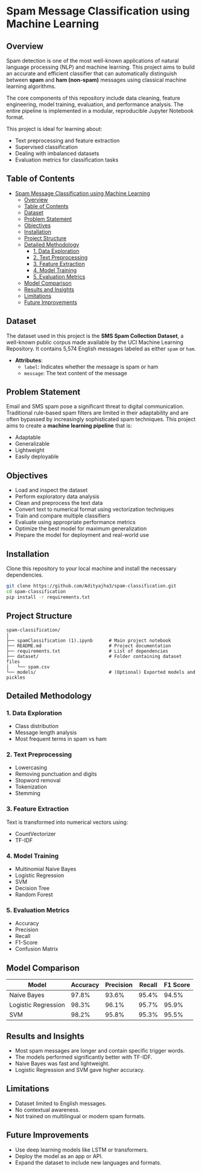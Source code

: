 # Spam Message Classification using Machine Learning

## Overview

Spam detection is one of the most well-known applications of natural language processing (NLP) and machine learning. This project aims to build an accurate and efficient classifier that can automatically distinguish between **spam** and **ham (non-spam)** messages using classical machine learning algorithms.

The core components of this repository include data cleaning, feature engineering, model training, evaluation, and performance analysis. The entire pipeline is implemented in a modular, reproducible Jupyter Notebook format.

This project is ideal for learning about:

- Text preprocessing and feature extraction
- Supervised classification
- Dealing with imbalanced datasets
- Evaluation metrics for classification tasks

## Table of Contents

- [Spam Message Classification using Machine Learning](#spam-message-classification-using-machine-learning)
  - [Overview](#overview)
  - [Table of Contents](#table-of-contents)
  - [Dataset](#dataset)
  - [Problem Statement](#problem-statement)
  - [Objectives](#objectives)
  - [Installation](#installation)
  - [Project Structure](#project-structure)
  - [Detailed Methodology](#detailed-methodology)
    - [1. Data Exploration](#1-data-exploration)
    - [2. Text Preprocessing](#2-text-preprocessing)
    - [3. Feature Extraction](#3-feature-extraction)
    - [4. Model Training](#4-model-training)
    - [5. Evaluation Metrics](#5-evaluation-metrics)
  - [Model Comparison](#model-comparison)
  - [Results and Insights](#results-and-insights)
  - [Limitations](#limitations)
  - [Future Improvements](#future-improvements)

## Dataset

The dataset used in this project is the **SMS Spam Collection Dataset**, a well-known public corpus made available by the UCI Machine Learning Repository. It contains 5,574 English messages labeled as either `spam` or `ham`.

- **Attributes**:
  - `label`: Indicates whether the message is spam or ham
  - `message`: The text content of the message

## Problem Statement

Email and SMS spam pose a significant threat to digital communication. Traditional rule-based spam filters are limited in their adaptability and are often bypassed by increasingly sophisticated spam techniques. This project aims to create a **machine learning pipeline** that is:

- Adaptable
- Generalizable
- Lightweight
- Easily deployable

## Objectives

- Load and inspect the dataset
- Perform exploratory data analysis
- Clean and preprocess the text data
- Convert text to numerical format using vectorization techniques
- Train and compare multiple classifiers
- Evaluate using appropriate performance metrics
- Optimize the best model for maximum generalization
- Prepare the model for deployment and real-world use

## Installation

Clone this repository to your local machine and install the necessary dependencies.

```bash
git clone https://github.com/Adityajha3/spam-classification.git
cd spam-classification
pip install -r requirements.txt
```

## Project Structure

```
spam-classification/
│
├── spamClassification (1).ipynb      # Main project notebook
├── README.md                         # Project documentation
├── requirements.txt                  # List of dependencies
├── dataset/                          # Folder containing dataset files
│   └── spam.csv
└── models/                           # (Optional) Exported models and pickles
```

## Detailed Methodology

### 1. Data Exploration

- Class distribution
- Message length analysis
- Most frequent terms in spam vs ham

### 2. Text Preprocessing

- Lowercasing
- Removing punctuation and digits
- Stopword removal
- Tokenization
- Stemming

### 3. Feature Extraction

Text is transformed into numerical vectors using:

- CountVectorizer
- TF-IDF

### 4. Model Training

- Multinomial Naive Bayes
- Logistic Regression
- SVM
- Decision Tree
- Random Forest

### 5. Evaluation Metrics

- Accuracy
- Precision
- Recall
- F1-Score
- Confusion Matrix

## Model Comparison

| Model               | Accuracy | Precision | Recall | F1 Score |
|---------------------|----------|-----------|--------|----------|
| Naive Bayes         | 97.8%    | 93.6%     | 95.4%  | 94.5%    |
| Logistic Regression | 98.3%    | 96.1%     | 95.7%  | 95.9%    |
| SVM                 | 98.2%    | 95.8%     | 95.3%  | 95.5%    |

## Results and Insights

- Most spam messages are longer and contain specific trigger words.
- The models performed significantly better with TF-IDF.
- Naive Bayes was fast and lightweight.
- Logistic Regression and SVM gave higher accuracy.

## Limitations

- Dataset limited to English messages.
- No contextual awareness.
- Not trained on multilingual or modern spam formats.

## Future Improvements

- Use deep learning models like LSTM or transformers.
- Deploy the model as an app or API.
- Expand the dataset to include new languages and formats.
